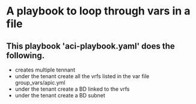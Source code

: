 # A playbook to loop through vars in a file

## This playbook 'aci-playbook.yaml' does the following.

- creates multiple tennant
- under the tenant create all the vrfs listed in the var file group_vars/apic.yml
- under the tenant create a BD linked to the vrfs
- under the tenant create a BD subnet 